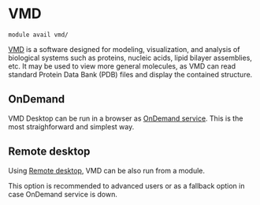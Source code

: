 # VMD

    module avail vmd/

[VMD](http://www.ks.uiuc.edu/Research/vmd/) is a software designed for modeling, visualization, and analysis of biological systems such as proteins, nucleic acids, lipid bilayer assemblies, etc. It may be used to view more general molecules, as VMD can read standard Protein Data Bank (PDB) files and display the contained structure.

## OnDemand

VMD Desktop can be run in a browser as [OnDemand service](https://ondemand.metacentrum.cz). This is the most straighforward and simplest way.

## Remote desktop 

Using [Remote desktop](/advanced/run-graphical), VMD can be also run from a module.

This option is recommended to advanced users or as a fallback option in case OnDemand service is down.


